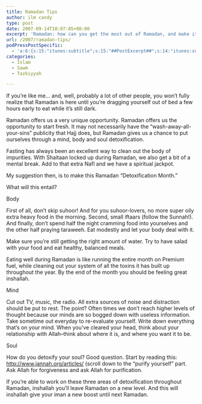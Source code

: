 ```yaml
---
title: Ramadan Tips
author: ilm candy
type: post
date: 2007-09-14T10:07:05+00:00
excerpt: 'Ramadan: how can you get the most out of Ramadan, and make it "Detoxification Month"?  Detoxify your body, your mind, and your soul; for your body, follow the sunnah! For your mind, unplug distractions and re-focus every day. For your soul, well, read the this great article located here: ...'
url: /2007/ramadan-tips/
podPressPostSpecific:
  - 'a:6:{s:15:"itunes:subtitle";s:15:"##PostExcerpt##";s:14:"itunes:summary";s:15:"##PostExcerpt##";s:15:"itunes:keywords";s:17:"##WordPressCats##";s:13:"itunes:author";s:10:"##Global##";s:15:"itunes:explicit";s:7:"Default";s:12:"itunes:block";s:7:"Default";}'
categories:
  - Islam
  - Sawm
  - Tazkiyyah

---
```

If you’re like me&#8230; and, well, probably a lot of other people, you won’t fully realize that Ramadan is here until you’re dragging yourself out of bed a few hours early to eat while it’s still dark.

Ramadan offers us a very unique opportunity. Ramadan offers us the opportunity to start fresh. It may not necessarily have the &#8220;wash-away-all-your-sins&#8221; publicity that Hajj does, but Ramadan gives us a chance to put ourselves through a mind, body and soul detoxification.

Fasting has always been an excellent way to clean out the body of impurities. With Shaitaan locked up during Ramadan, we also get a bit of a mental break. Add to that extra Nafl and we have a spiritual jackpot.

My suggestion then, is to make this Ramadan &#8220;Detoxification Month.&#8221;

What will this entail?

<div class="miniTitle">
  Body
</div>

First of all, don’t skip suhoor! And for you suhoor-lovers, no more super oily extra heavy food in the morning. Second, small iftaars (follow the Sunnah!). And finally, don’t spend half the night cramming food into yourselves and the other half praying taraweeh. Eat modestly and let your body deal with it.

Make sure you’re still getting the right amount of water. Try to have salad with your food and eat healthy, balanced meals.

Eating well during Ramadan is like running the entire month on Premium fuel, while cleaning out your system of all the toxins it has built up throughout the year. By the end of the month you should be feeling great inshallah.

<div class="miniTitle">
  Mind
</div>

Cut out TV, music, the radio. All extra sources of noise and distraction should be put to rest. The point? Often times we don’t reach higher levels of thought because our minds are so bogged down with useless information. Take sometime out everyday to re-evaluate yourself. Write down everything that’s on your mind. When you’ve cleared your head, think about your relationship with Allah&#8211;think about where it is, and where you want it to be.

<div class="miniTitle">
  Soul
</div>

How do you detoxify your soul? Good question. Start by reading this: <http://www.jannah.org/articles/> (scroll down to the &#8220;purify yourself&#8221; part. Ask Allah for forgiveness and ask Allah for purification. 

If you’re able to work on these three areas of detoxification throughout Ramadan, inshallah you’ll leave Ramadan on a new level. And this will inshallah give your iman a new boost until next Ramadan.